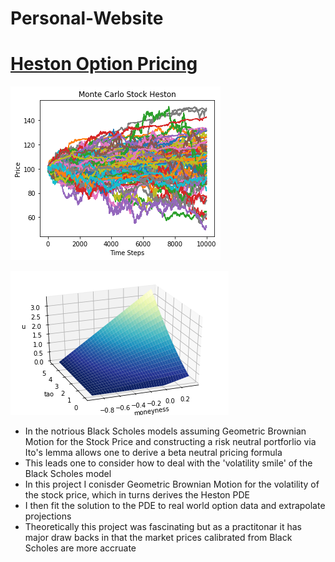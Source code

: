 # Personal-Website 

# [Heston Option Pricing](https://www.github.com/diracdyson/HESTON)
![](https://github.com/diracdyson/HESTON/blob/main/Unknown-1.png)


![](https://github.com/diracdyson/HESTON/blob/main/volsurf.png)

- In the notrious Black Scholes models assuming Geometric Brownian Motion for the Stock Price and constructing a risk neutral portforlio via Ito's lemma allows one to derive a beta neutral pricing formula
- This leads one to consider how to deal with the 'volatility smile' of the Black Scholes model
- In this project I conisder Geometric Brownian Motion for the volatility of the stock price, which in turns derives the Heston PDE
- I then fit the solution to the PDE to real world option data and extrapolate projections
- Theoretically this project was fascinating but as a practitonar it has major draw backs in that the market prices calibrated from Black Scholes are more accruate 
